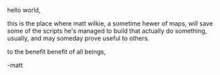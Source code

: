 hello world,

this is the place where matt wilkie, a sometime hewer of maps, will save some of the scripts he's managed to build that actually do something, usually, and may someday prove useful to others.

to the benefit benefit of all beings,

-matt